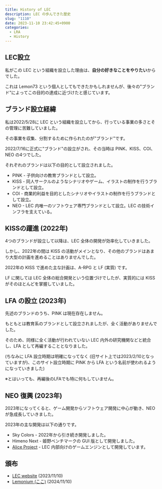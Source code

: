 ```yaml
---
title: History of LEC
description: LEC の歩んできた歴史
slug: "1110"
date: 2023-11-10 23:42:45+0900
categories:
  - LRA
  - History
---
```


## LEC設立

私がこの LEC という組織を設立した理由は、**自分の好きなことをやりたい**からでした。

これは Lemon73 という個人としてもできたかもしれませんが、後々の"ブランド"によってこの目的の達成に近づけたと感じています。

## ブランド設立経緯

私は2022/5/28に LEC という組織を設立してから、行っている事業の多さとその管理に苦難していました。

その事業を収集、分割するために作られたのが"ブランド"です。

2022/7/16に正式に"ブランド"の設立がされ、その当時は PINK、KISS、COI、NEO の4つでした。

それぞれのブランドは以下の目的として設立されました。

- PINK - 子供向けの教育ブランドとして設立。
- KISS - 同人サークルのようなシナリオやゲーム、イラストの制作を行うブランドとして設立。
- COI - 商業的利益を目的としたシナリオやイラストの制作を行うブランドとして設立。
- NEO - LEC 内唯一のソフトウェア専門ブランドとして設立。LEC の技術インフラを支えている。

## KISSの躍進 (2022年)

4つのブランドが設立して以降は、LEC 全体の開発が効率化していきました。

しかし、2022年の間は KISS の活動がメインとなり、その他のブランドはあまり大型の計画を進めることはありませんでした。

2022年の KISS で進めた主な計画は、A-RPG と LF (実質) です。

LF に関しては LEC 全体の総合開発という位置づけでしたが、実質的には KISS がそのほとんどを掌握していました。

## LFA の設立 (2023年)

先述のブランドのうち、PINK は現在存在しません。

もともとは教育系のブランドとして設立されましたが、全く活動がありませんでした。

そのため、同様に全く活動が行われていない LEC 内外の研究機関などと統合し、LFA として再編することとなりました。

(ちなみに LFA 設立時期は明確になってなく (旧サイト上では2023/2/10となっていますが)、このサイト設立時期に PINK から LFA という名前が使われるようになっていきました)

※とはいっても、再編後のLFAでも特に何もしていません。

## NEO 復興 (2023年)

2023年になってくると、ゲーム開発からソフトウェア開発に中心が動き、NEO が急成長していきました。

2023年の主な開発は以下の通りです。

- Sky Colors - 2022年から引き続き開発しました。
- Himeno Next - 姫野ベンチマークの GUI 版として開発しました。
- [Alice Project](https://alicenovel.web.app) - LEC 内部向けのゲームエンジンとして開発しています。

## 頒布

- [LEC website](https://lemon73.gitlab.io/docs/20231110) (2023/11/10)
- [Lemonium (ここ)](./) (2024/11/10)
